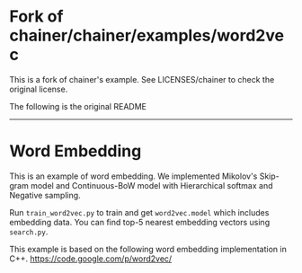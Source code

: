 # Fork of chainer/chainer/examples/word2vec

This is a fork of chainer's example.
See LICENSES/chainer to check the original license.


The following is the original README
* * *

# Word Embedding

This is an example of word embedding.
We implemented Mikolov's Skip-gram model and Continuous-BoW model with Hierarchical softmax and Negative sampling.

Run `train_word2vec.py` to train and get `word2vec.model` which includes embedding data.
You can find top-5 nearest embedding vectors using `search.py`.

This example is based on the following word embedding implementation in C++.
https://code.google.com/p/word2vec/
